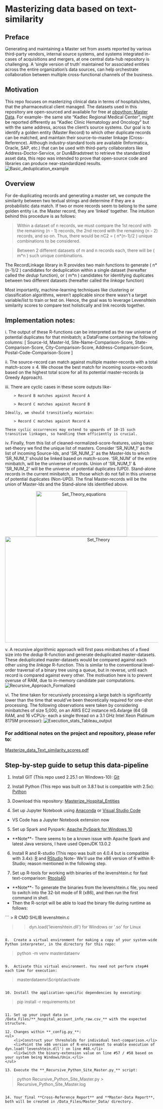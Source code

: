 # Masterizing data based on text-similarity

## Preface

Generating and maintaining a Master set from assets reported by various third-party vendors, internal source systems, and systems integrated in-cases of 
acquisitions and mergers, at one central data-hub repository is challenging. 
A ‘single version of truth’ maintained for associated entities across the entire organization’s data sources, can help orchestrate collaboration between multiple cross-functional channels of the business.



## Motivation

This repo focuses on masterizing clinical data in terms of hospitals/sites, that the pharmaceutical client managed. The datasets used in this repository are open-sourced and available for free at [pbpython: Master Data](https://github.com/chris1610/pbpython/tree/master/data).
For example- the same site “Kadlec Regional Medical Center”, might be reported differently as “Kadlec Clinic Hematology and Oncology” but with the same address, across the client’s source systems. Our goal is to identify a golden entity (Master Record) to which other duplicate records can be matched, and maintain their source-to-master linkage (Cross-Reference). Although industry-standard tools are available (Informatica, Oracle, SAP, etc.) that can be used with third-party collaborators like Address-Doctor-Service, or Dun&Bradstreet to retrieve the standardized asset data, this repo was intended to prove that open-source code and libraries can produce near-standardized results.
![Basic_deduplication_example](/Documentation/Research_Paper_Work/Basic_deduplication_example.jpg?raw=True)



## Overview

For de-duplicating records and generating a master set, we compute the similarity between two textual strings and determine if they are a probabilistic data match.
If two or more records seem to belong to the same golden entity i.e. the Master record, they are ‘linked’ together. The intuition behind this procedure is as follows:
> Within a dataset of n records, we must compare the 1st record with the remaining (n - 1) records, the 2nd record with the remaining (n - 2) records, and so on. Thus, there would be nC2 = ( n\*(n-1)/2 ) unique combinations to be considered.

> Between 2 different datasets of m and n records each, there will be ( m\*n ) such unique combinations.

The RecordLinkage library in R provides two main functions to generate ( n\*(n-1)/2 ) candidates for deduplication within a single dataset (hereafter called the _dedup_ function), or ( m\*n ) candidates for identifying duplicates between two different datasets (hereafter called the _linkage_ function)

Most importantly, machine-learning techniques like clustering or classification algorithms, weren’t applicable since there wasn’t a target variable/list to train or test on. Hence, the goal was to leverage Levenshtein similarity scores to compare text holistically and link records together.



## Implementation notes:

i. The output of these R-functions can be interpreted as the raw universe of potential duplicates for that minibatch; a DataFrame containing the following columns:
		[ Source-Id, Master-Id, Site-Name-Comparison-Score, State-Comparison-Score, City-Comparison-Score, Address-Comparison-Score, Postal-Code-Comparison-Score ]

ii. The source-record can match against multiple master-records with a total match-score ≥ 4. We choose the best match for incoming source-records based on the highest total score for all its potential master-records (a Greedy Approach).

iii. There are cyclic cases in these score outputs like-

		> Record B matches against Record A
		
		> Record C matches against Record B
		
	Ideally, we should transitively maintain:
	
		> Record C matches against Record A
		
	These cyclic occurrences may extend to upwards of 10-15 such transitive linkages, so handling them efficiently is crucial.

iv. Finally, from this list of cleaned-normalized-score-features, using basic set-theory we find the unique list of masters. Consider ‘SR_NUM_1' as the list of incoming Source-Ids, and 'SR_NUM_2' as the Master-Ids to which ‘SR_NUM_1’ should be linked based on match-score.
‘SR_NUM’ of the entire minibatch, will be the universe of records.
Union of 'SR_NUM_1' & 'SR_NUM_2' will be the universe of potential duplicates (UPD).
Stand-alone records in the current minibatch, are those which do not fall in this universe of potential duplicates (Non-UPD).
The final Master-records will be the union of Master-Ids and the Stand-alone Ids identified above.
<p align="center">
<img src="/Documentation/Research_Paper_Work/Set_Theory_equations.jpg" height="150" width="300" alt="Set_Theory_equations" />
<img src="/Documentation/Research_Paper_Work/Set_Theory.jpg" height="350" width="600" alt="Set_Theory" />
</p>

v. A recursive algorithmic approach will first pass minibatches of a fixed size into the _dedup_ R-function and generate deduplicated master-datasets.
These deduplicated master-datasets would be compared against each other using the _linkage_ R-function. This is similar to the conventional level-order traversal of a binary tree using a queue, but in reverse, until each record is compared against every other. The motivation here is to prevent overuse of RAM, due to in-memory candidate pair computations.
![Recursive_Approach_Formalized](/Documentation/Research_Paper_Work/Recursive_Approach_Formalized.jpg?raw=True)


vi. The time taken for recursively processing a large batch is significantly lower than the time that would’ve been theoretically required for one-shot processing.
The following observations were taken by considering minibatches of size 5,000, on an AWS EC2 instance m5.4xlarge (64 GB RAM, and 16 vCPUs- each a single thread on a 3.1 GHz Intel Xeon Platinum 8175M processor):
![Execution_stats_Tableau_output](/Documentation/Research_Paper_Work/Execution_stats_Tableau_output.jpg?raw=True)



### For additional notes on the project and repository, please refer to: 
[Masterize_data_Text_similarity_scores.pdf](/Documentation/Research_Paper_Work/Masterize_data_Text_similarity_scores.pdf)



## Step-by-step guide to setup this data-pipeline

1.	Install GIT (This repo used 2.25.1 on Windows-10): [Git](https://git-scm.com/downloads)

2.	Install Python (This repo was built on 3.8.1 but is compatible with 2.5x): [Python](https://www.python.org/downloads/)

3.	Download this repository: [Masterize_Hospital_Entities](https://github.com/vikrantdeshpande09876/Masterize_Hospital_Entities)

4.	Set up Jupyter Notebook using [Anaconda](https://www.anaconda.com/products/individual) or [Visual Studio Code](https://code.visualstudio.com/download)
<ul>
	<li>VS Code has a Jupyter Notebook extension now</li>
</ul>

5.	Set up Spark and Pyspark: [Apache PySpark for Windows 10](https://towardsdatascience.com/installing-apache-pyspark-on-windows-10-f5f0c506bea1)
<ul>
	<li>**Note**- There seems to be a known issue with Apache Spark and latest Java versions, I have used OpenJDK 13.0.2</li>
</ul>
	
6.	Install R and R-studio (This repo was built on 4.0.4 but is compatible with 3.4x): [R](https://www.r-project.org/) and [RStudio](https://www.rstudio.com/products/rstudio/download/)
	Note- We'll use the x86 version of R within R-Studio; reason mentioned in the following step.

7.	Set up R-tools for working with binaries of the levenshtein.c for fast text-comparison: [Rtools40](https://cran.r-project.org/bin/windows/Rtools/)
<ul>
	<li>**Note**- To generate the binaries from the levenshtein.c file, you need to switch into the 32-bit mode of R (x86), and then run the first command in shell.</li>
	<li>Then the R-script will be able to load the binary file during runtime as follows:</li>
</ul>
```
> R CMD SHLIB levenshtein.c

>> dyn.load('levenshtein.dll') for Windows or '.so' for Linux
```

8.	Create a virtual environment for making a copy of your system-wide Python interpreter, in the directory for this repo:
```
> python -m venv masterdataenv
```

9.	Activate this virtual environment. You need not perform step#4 each time for execution:
```
> masterdataenv\Scripts\activate
```

10.	Install the application-specific dependencies by executing:
```
> pip install -r requirements.txt
```

11.	Set up your input data in /Data_Files/**_hospital_account_info_raw.csv_** with the expected structure.

12.	Changes within **_config.py_**:
<ul>
    <li>Construct your thresholds for individual text-comparison.</li>
    <li>Point the x86 version of R-environment to enable execution of dyn.load('levenshtein.dll') on line #48.</li>
    <li>Switch the binary-extension value on line #57 / #58 based on your system being Windows/Unix.</li>
</ul>

13.	Execute the **_Recursive_Python_Site_Master.py_** script:
```
> python Recursive_Python_Site_Master.py > Recursive_Python_Site_Master.log
```

14.	Your final **Cross-Reference Report** and **Master-Data Report**, both will be created in /Data_Files/Master_Data/ directory.
